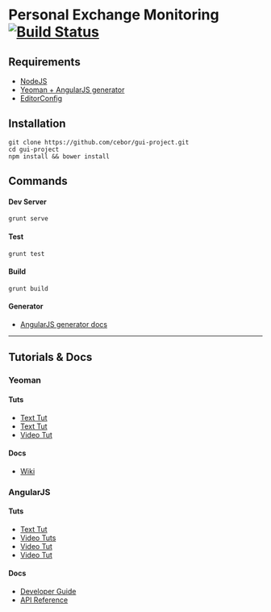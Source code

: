 Personal Exchange Monitoring [![Build Status](https://travis-ci.org/cebor/gui-project.svg)](https://travis-ci.org/cebor/gui-project)
===========

Requirements
-----------
- [NodeJS](http://nodejs.org/)
- [Yeoman + AngularJS generator](http://yeoman.io/)
- [EditorConfig](http://editorconfig.org/)


Installation
-----------
```
git clone https://github.com/cebor/gui-project.git
cd gui-project
npm install && bower install
```

Commands
-----------
#### Dev Server
```
grunt serve
```

#### Test
```
grunt test
```

#### Build
```
grunt build
```

#### Generator
- [AngularJS generator docs](https://github.com/yeoman/generator-angular#generators)


***


Tutorials & Docs
-----------

### Yeoman

#### Tuts
- [Text Tut](http://code.tutsplus.com/tutorials/building-apps-with-the-yeoman-workflow--net-33254)
- [Text Tut](http://www.thinkster.io/angularjs/r1gRPYp4kM/angularjs-tutorial-learn-to-build-modern-webapps)
- [Video Tut](https://www.youtube.com/watch?v=rqdRXqeqgZs)

#### Docs
- [Wiki](https://github.com/yeoman/yeoman/wiki)


### AngularJS

#### Tuts
- [Text Tut](http://docs.angularjs.org/tutorial)
- [Video Tuts](https://www.youtube.com/user/angularjs)
- [Video Tut](https://www.youtube.com/watch?v=i9MHigUZKEM)
- [Video Tut](https://www.youtube.com/watch?v=M4spK4QeUKY)

#### Docs
- [Developer Guide](http://code.angularjs.org/1.2.16/docs/guide)
- [API Reference](http://code.angularjs.org/1.2.16/docs/api)
